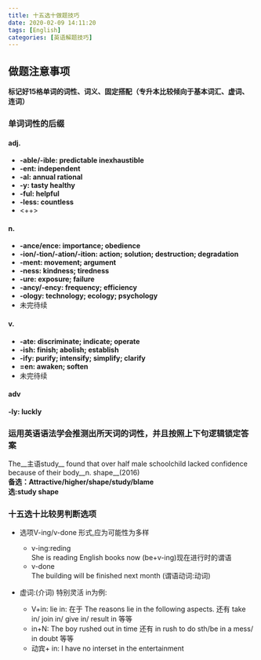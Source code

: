 ```yaml
---
title: 十五选十做题技巧
date: 2020-02-09 14:11:20
tags: [English]
categories: [英语解题技巧]
---
```

## 做题注意事项  
**标记好15格单词的词性、词义、固定搭配（专升本比较倾向于基本词汇、虚词、连词）** 

### 单词词性的后缀  

#### adj.  
+ **-able/-ible: predictable inexhaustible**
+ **-ent: independent**  
+ **-al: annual rational**
+ **-y: tasty healthy**
+ **-ful: helpful**
+ **-less: countless** 
+ <++> 

####  n.
+ **-ance/ence: importance; obedience**
+ **-ion/-tion/-ation/-ition: action; solution; destruction; degradation**   
+ **-ment: movement; argument**   
+ **-ness: kindness; tiredness**   
+ **-ure: exposure; failure** 
+ **-ancy/-ency: frequency; efficiency** 
+ **-ology: technology; ecology; psychology** 
+ 未完待续
####  v.
+ **-ate: discriminate; indicate; operate** 
+ **-ish: finish; abolish; establish**   
+ **-ify: purify; intensify; simplify; clarify**  
+ **=en: awaken; soften** 
+ 未完待续
#### adv  

**-ly: luckly** 

### 运用英语语法学会推测出所天词的词性，并且按照上下句逻辑锁定答案 

The__主语study__ found that over half male schoolchild lacked confidence because of their body__n.  shape__(2016)  
**备选：Attractive/higher/shape/study/blame**  
**选:study shape** 


### 十五选十比较男判断选项

- 选项V-ing/v-done 形式,应为可能性为多样  
	+ v-ing:reding  
	She is reading English books now (be+v-ing)现在进行时的谓语
	+ v-done   
	The building will be finished next month (谓语动词:动词)


- 虚词:(介词) 特别灵活  in为例:  
	+ V+in: lie in: 在于 The reasons lie in the following aspects. 还有 take in/ join in/ give in/ result in 等等
	+ in+N: The boy rushed out in time 还有 in rush to do sth/be in a mess/ in doubt 等等  
	+ 动宾+ in: I have no interset in the entertainment
